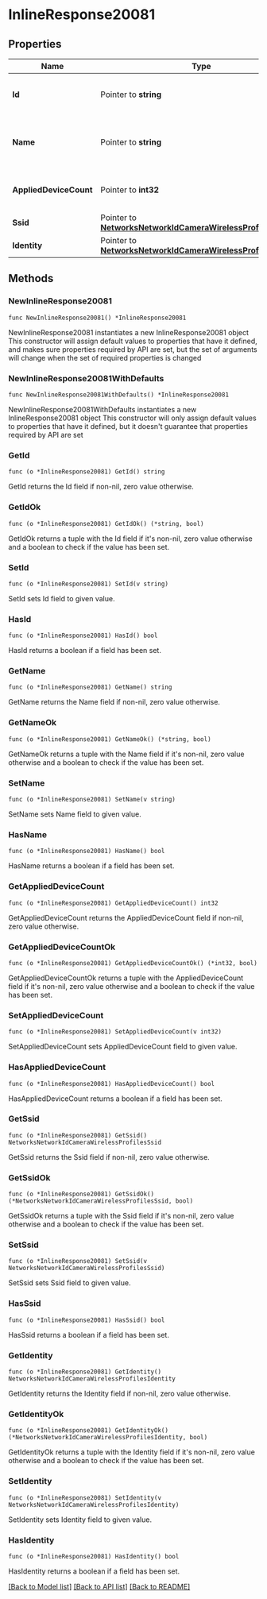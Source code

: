 # InlineResponse20081

## Properties

Name | Type | Description | Notes
------------ | ------------- | ------------- | -------------
**Id** | Pointer to **string** | The ID of the camera wireless profile. | [optional] 
**Name** | Pointer to **string** | The name of the camera wireless profile. | [optional] 
**AppliedDeviceCount** | Pointer to **int32** | The count of the applied devices. | [optional] 
**Ssid** | Pointer to [**NetworksNetworkIdCameraWirelessProfilesSsid**](NetworksNetworkIdCameraWirelessProfilesSsid.md) |  | [optional] 
**Identity** | Pointer to [**NetworksNetworkIdCameraWirelessProfilesIdentity**](NetworksNetworkIdCameraWirelessProfilesIdentity.md) |  | [optional] 

## Methods

### NewInlineResponse20081

`func NewInlineResponse20081() *InlineResponse20081`

NewInlineResponse20081 instantiates a new InlineResponse20081 object
This constructor will assign default values to properties that have it defined,
and makes sure properties required by API are set, but the set of arguments
will change when the set of required properties is changed

### NewInlineResponse20081WithDefaults

`func NewInlineResponse20081WithDefaults() *InlineResponse20081`

NewInlineResponse20081WithDefaults instantiates a new InlineResponse20081 object
This constructor will only assign default values to properties that have it defined,
but it doesn't guarantee that properties required by API are set

### GetId

`func (o *InlineResponse20081) GetId() string`

GetId returns the Id field if non-nil, zero value otherwise.

### GetIdOk

`func (o *InlineResponse20081) GetIdOk() (*string, bool)`

GetIdOk returns a tuple with the Id field if it's non-nil, zero value otherwise
and a boolean to check if the value has been set.

### SetId

`func (o *InlineResponse20081) SetId(v string)`

SetId sets Id field to given value.

### HasId

`func (o *InlineResponse20081) HasId() bool`

HasId returns a boolean if a field has been set.

### GetName

`func (o *InlineResponse20081) GetName() string`

GetName returns the Name field if non-nil, zero value otherwise.

### GetNameOk

`func (o *InlineResponse20081) GetNameOk() (*string, bool)`

GetNameOk returns a tuple with the Name field if it's non-nil, zero value otherwise
and a boolean to check if the value has been set.

### SetName

`func (o *InlineResponse20081) SetName(v string)`

SetName sets Name field to given value.

### HasName

`func (o *InlineResponse20081) HasName() bool`

HasName returns a boolean if a field has been set.

### GetAppliedDeviceCount

`func (o *InlineResponse20081) GetAppliedDeviceCount() int32`

GetAppliedDeviceCount returns the AppliedDeviceCount field if non-nil, zero value otherwise.

### GetAppliedDeviceCountOk

`func (o *InlineResponse20081) GetAppliedDeviceCountOk() (*int32, bool)`

GetAppliedDeviceCountOk returns a tuple with the AppliedDeviceCount field if it's non-nil, zero value otherwise
and a boolean to check if the value has been set.

### SetAppliedDeviceCount

`func (o *InlineResponse20081) SetAppliedDeviceCount(v int32)`

SetAppliedDeviceCount sets AppliedDeviceCount field to given value.

### HasAppliedDeviceCount

`func (o *InlineResponse20081) HasAppliedDeviceCount() bool`

HasAppliedDeviceCount returns a boolean if a field has been set.

### GetSsid

`func (o *InlineResponse20081) GetSsid() NetworksNetworkIdCameraWirelessProfilesSsid`

GetSsid returns the Ssid field if non-nil, zero value otherwise.

### GetSsidOk

`func (o *InlineResponse20081) GetSsidOk() (*NetworksNetworkIdCameraWirelessProfilesSsid, bool)`

GetSsidOk returns a tuple with the Ssid field if it's non-nil, zero value otherwise
and a boolean to check if the value has been set.

### SetSsid

`func (o *InlineResponse20081) SetSsid(v NetworksNetworkIdCameraWirelessProfilesSsid)`

SetSsid sets Ssid field to given value.

### HasSsid

`func (o *InlineResponse20081) HasSsid() bool`

HasSsid returns a boolean if a field has been set.

### GetIdentity

`func (o *InlineResponse20081) GetIdentity() NetworksNetworkIdCameraWirelessProfilesIdentity`

GetIdentity returns the Identity field if non-nil, zero value otherwise.

### GetIdentityOk

`func (o *InlineResponse20081) GetIdentityOk() (*NetworksNetworkIdCameraWirelessProfilesIdentity, bool)`

GetIdentityOk returns a tuple with the Identity field if it's non-nil, zero value otherwise
and a boolean to check if the value has been set.

### SetIdentity

`func (o *InlineResponse20081) SetIdentity(v NetworksNetworkIdCameraWirelessProfilesIdentity)`

SetIdentity sets Identity field to given value.

### HasIdentity

`func (o *InlineResponse20081) HasIdentity() bool`

HasIdentity returns a boolean if a field has been set.


[[Back to Model list]](../README.md#documentation-for-models) [[Back to API list]](../README.md#documentation-for-api-endpoints) [[Back to README]](../README.md)


